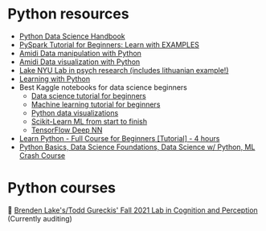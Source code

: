 # Python resources
- [Python Data Science Handbook](https://jakevdp.github.io/PythonDataScienceHandbook/)
- [PySpark Tutorial for Beginners: Learn with EXAMPLES](https://www.guru99.com/pyspark-tutorial.html)
- [Amidi Data manipulation with Python](https://www.mit.edu/~amidi/teaching/data-science-tools/study-guide/data-manipulation-with-python/)
- [Amidi Data visualization with Python](https://www.mit.edu/~amidi/teaching/data-science-tools/study-guide/data-visualization-with-python/)
- [Lake NYU Lab in psych research (includes lithuanian example!)](https://cims.nyu.edu/~brenden/courses/labincp/intro.html)
- [Learning with Python](http://openbookproject.net/thinkcs/python/english2e/)
- Best Kaggle notebooks for data science beginners
     - [Data science tutorial for beginners](https://www.kaggle.com/kanncaa1/data-sciencetutorial-for-beginners)
     - [Machine learning tutorial for beginners](https://www.kaggle.com/kanncaa1/machine-learning-tutorial-for-beginners)
     - [Python data visualizations](https://www.kaggle.com/benhamner/python-data-visualizations)
     - [Scikit-Learn ML from start to finish](https://www.kaggle.com/jeffd23/scikit-learn-ml-from-start-to-finish)
     - [TensorFlow Deep NN](https://www.kaggle.com/kakauandme/tensorflow-deep-nn)
- [Learn Python - Full Course for Beginners [Tutorial] - 4 hours](https://www.youtube.com/watch?v=rfscVS0vtbw)
- [Python Basics, Data Science Foundations, Data Science w/ Python, ML Crash Course](https://twitter.com/Nilofer_tweets/status/1583487638756999168)
# Python courses
:black_square_button: [Brenden Lake's/Todd Gureckis' Fall 2021 Lab in Cognition and Perception](https://github.com/vilijajoyce/python-resources/blob/main/audit-lake-python-class.md) (Currently auditing)
